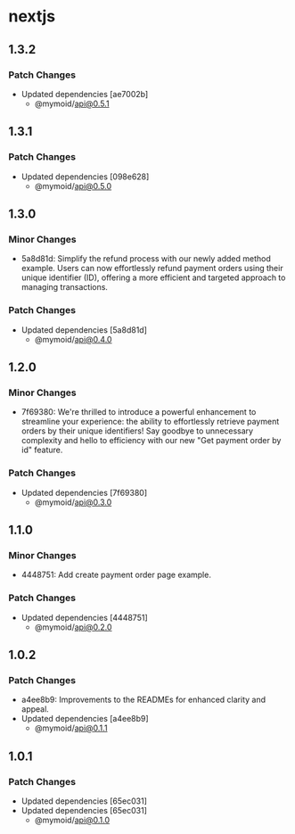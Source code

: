 # nextjs

## 1.3.2

### Patch Changes

- Updated dependencies [ae7002b]
  - @mymoid/api@0.5.1

## 1.3.1

### Patch Changes

- Updated dependencies [098e628]
  - @mymoid/api@0.5.0

## 1.3.0

### Minor Changes

- 5a8d81d: Simplify the refund process with our newly added method example. Users can now effortlessly refund payment orders using their unique identifier (ID), offering a more efficient and targeted approach to managing transactions.

### Patch Changes

- Updated dependencies [5a8d81d]
  - @mymoid/api@0.4.0

## 1.2.0

### Minor Changes

- 7f69380: We're thrilled to introduce a powerful enhancement to streamline your experience: the ability to effortlessly retrieve payment orders by their unique identifiers! Say goodbye to unnecessary complexity and hello to efficiency with our new "Get payment order by id" feature.

### Patch Changes

- Updated dependencies [7f69380]
  - @mymoid/api@0.3.0

## 1.1.0

### Minor Changes

- 4448751: Add create payment order page example.

### Patch Changes

- Updated dependencies [4448751]
  - @mymoid/api@0.2.0

## 1.0.2

### Patch Changes

- a4ee8b9: Improvements to the READMEs for enhanced clarity and appeal.
- Updated dependencies [a4ee8b9]
  - @mymoid/api@0.1.1

## 1.0.1

### Patch Changes

- Updated dependencies [65ec031]
- Updated dependencies [65ec031]
  - @mymoid/api@0.1.0
